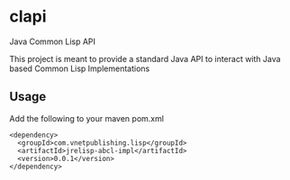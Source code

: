 # clapi
Java Common Lisp API

This project is meant to provide a standard Java API to interact with Java based Common Lisp Implementations


## Usage

Add the following to your maven pom.xml

```
<dependency>  
  <groupId>com.vnetpublishing.lisp</groupId>
  <artifactId>jrelisp-abcl-impl</artifactId>
  <version>0.0.1</version>
</dependency>
```

